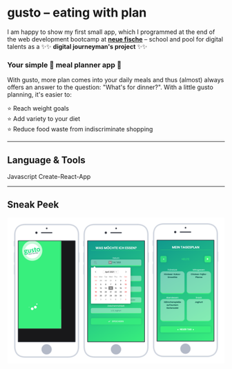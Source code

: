 # gusto – eating with plan

I am happy to show my first small app, which I programmed at the end of the web development bootcamp at **[neue fische](https://www.neuefische.de/weiterbildung/web-development)** – school and pool for digital talents as a ✨✨ **digital journeyman's project** ✨✨

### Your simple 🥗 meal planner app 🥗

With gusto, more plan comes into your daily meals and thus (almost) always offers an answer to the question: "What's for dinner?". With a little gusto planning, it's easier to: </br>

⭐️ Reach weight goals</br>
⭐️ Add variety to your diet</br>
⭐️ Reduce food waste from indiscriminate shopping

---

## Language & Tools

Javascript Create-React-App

---

## Sneak Peek

![gusto preview](src/assets/gusto_preview.svg)
